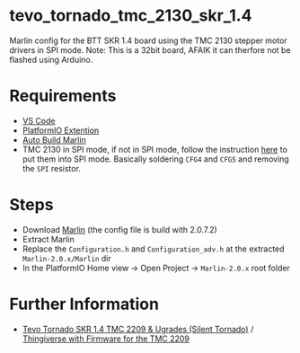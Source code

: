 # tevo_tornado_tmc_2130_skr_1.4

Marlin config for the BTT SKR 1.4 board using the TMC 2130 stepper motor drivers in SPI mode. Note: This is a 32bit board, AFAIK it can therfore not be flashed using Arduino.

# Requirements

* [VS Code](https://code.visualstudio.com/Download)
* [PlatformIO Extention](https://platformio.org/)
* [Auto Build Marlin](https://marlinfw.org/docs/basics/auto_build_marlin.html)
* TMC 2130 in SPI mode, if not in SPI mode, follow the instruction [here](https://github.com/bigtreetech/BIGTREETECH-TMC2130-V3.0/blob/master/TMC2130-V3.0RM.pdf) to put them into SPI mode. Basically soldering `CFG4` and `CFG5` and removing the `SPI` resistor.

# Steps

* Download [Marlin](https://marlinfw.org/meta/download/) (the config file is build with 2.0.7.2)
* Extract Marlin 
* Replace the `Configuration.h` and `Configuration_adv.h` at the extracted `Marlin-2.0.x/Marlin` dir
* In the PlatformIO Home view -> Open Project -> `Marlin-2.0.x` root folder

# Further Information

* [Tevo Tornado SKR 1.4 TMC 2209 & Ugrades (Silent Tornado)](https://www.youtube.com/watch?v=d7VG0SZ4aps) / [Thingiverse with Firmware for the TMC 2209](https://www.thingiverse.com/thing:4544391)
